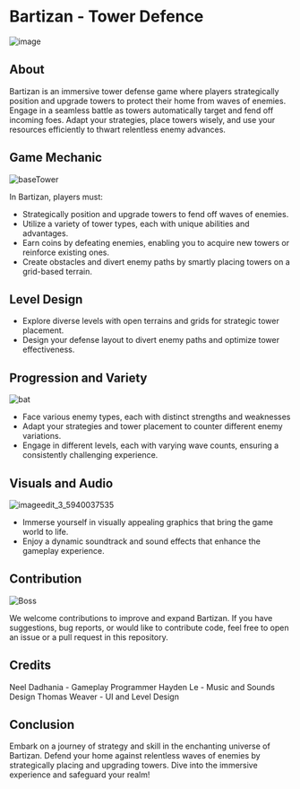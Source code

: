 # Bartizan - Tower Defence

![image](https://github.com/Tweaver347/Bartizan-Tower-Defence-Game/assets/74430398/9509665a-5e35-4191-84d3-42ecc026859e)


## About

Bartizan is an immersive tower defense game where players strategically position and upgrade towers to protect their home from waves of enemies. Engage in a seamless battle as towers automatically target and fend off incoming foes. Adapt your strategies, place towers wisely, and use your resources efficiently to thwart relentless enemy advances.

## Game Mechanic
![baseTower](https://github.com/Tweaver347/Bartizan-Tower-Defence-Game/assets/74430398/18600dca-cfad-4efc-95f3-edeeb9abacc8)

In Bartizan, players must:

- Strategically position and upgrade towers to fend off waves of enemies.
- Utilize a variety of tower types, each with unique abilities and advantages.
- Earn coins by defeating enemies, enabling you to acquire new towers or reinforce existing ones.
- Create obstacles and divert enemy paths by smartly placing towers on a grid-based terrain.

## Level Design

- Explore diverse levels with open terrains and grids for strategic tower placement.
- Design your defense layout to divert enemy paths and optimize tower effectiveness.

## Progression and Variety
![bat](https://github.com/Tweaver347/Bartizan-Tower-Defence-Game/assets/74430398/dce0ecb1-37b9-4972-a9d5-7b2901c0c41e)
- Face various enemy types, each with distinct strengths and weaknesses
- Adapt your strategies and tower placement to counter different enemy variations.
- Engage in different levels, each with varying wave counts, ensuring a consistently challenging experience.

## Visuals and Audio
![imageedit_3_5940037535](https://github.com/Tweaver347/Bartizan-Tower-Defence-Game/assets/74430398/dbfc8481-7e24-42c3-8ce8-85f47d21b935)

- Immerse yourself in visually appealing graphics that bring the game world to life.
- Enjoy a dynamic soundtrack and sound effects that enhance the gameplay experience.

## Contribution
![Boss](https://github.com/Tweaver347/Bartizan-Tower-Defence-Game/assets/74430398/5f7a5873-36f9-48f0-8cb8-9efc6c39d245)

We welcome contributions to improve and expand Bartizan. If you have suggestions, bug reports, or would like to contribute code, feel free to open an issue or a pull request in this repository.

## Credits

Neel Dadhania - Gameplay Programmer
Hayden Le - Music and Sounds Design
Thomas Weaver - UI and Level Design


## Conclusion

Embark on a journey of strategy and skill in the enchanting universe of Bartizan. Defend your home against relentless waves of enemies by strategically placing and upgrading towers. Dive into the immersive experience and safeguard your realm!

